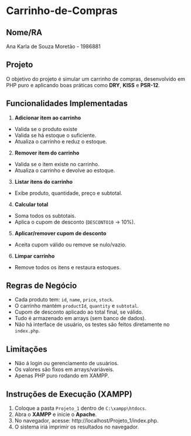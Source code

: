 # Carrinho-de-Compras

## Nome/RA
Ana Karla de Souza Moretão -
1986881

## Projeto
O objetivo do projeto é simular um carrinho de compras, desenvolvido em PHP puro e aplicando boas práticas como **DRY**, **KISS** e **PSR-12**.

## Funcionalidades Implementadas

1. **Adicionar item ao carrinho**
- Valida se o produto existe
- Valida se há estoque o suficiente.
- Atualiza o carrinho e reduz o estoque.

2. **Remover item do carrinho**
- Valida se o item existe no carrinho.
- Atualiza o carrinho e devolve ao estoque.

3. **Listar itens do carrinho**
- Exibe produto, quantidade, preço e subtotal.

4. **Calcular total**
- Soma todos os subtotais.
- Aplica o cupom de desconto (`DESCONTO10` -> 10%).

5. **Aplicar/remover cupom de desconto**
- Aceita cupom válido ou remove se nulo/vazio.

6. **Limpar carrinho**
- Remove todos os itens e restaura estoques.

## Regras de Negócio

- Cada produto tem: `id`, `name`, `price`, `stock`.
- O carrinho mantém `productId`, `quantity` e `subtotal`.
- Cupom de desconto aplicado ao total final, se válido.
- Tudo é armazenado em arrays (sem banco de dados).
- Não há interface de usuário, os testes são feitos diretamente no `index.php`.

## Limitações

- Não á login ou gerenciamento de usuários.
- Os valores são fixos em arrays/variáveis.
- Apenas PHP puro rodando em XAMPP.

## Instruções de Execução (XAMPP)

1. Coloque a pasta `Projeto_1` dentro de `C:\xampp\htdocs`.
2. Abra o **XAMPP** e inicie o **Apache**.
3. No navegador, acesse: http://localhost/Projeto_1/index.php.
4. O sistema iriá imprimir os resultados no navegador.
